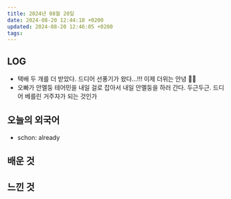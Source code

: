```yaml
---
title: 2024년 08월 20일
date: 2024-08-20 12:44:18 +0200
updated: 2024-08-20 12:46:05 +0200
tags: 
---
```


## LOG

- 택배 두 개를 더 받았다. 드디어 선풍기가 왔다…!!! 이제 더위는 안녕 👋🏻
- 오빠가 안멜둥 테어민을 내일 걸로 잡아서 내일 안멜둥을 하러 간다. 두근두근. 드디어 베를린 거주자가 되는 것인가

## 오늘의 외국어

- schon: already

## 배운 것

## 느낀 것